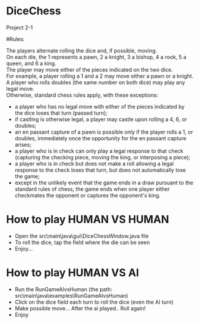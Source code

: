 # DiceChess
Project 2-1 

#Rules:

The players alternate rolling the dice and, if possible, moving.    
On each die, the 1 represents a pawn, 2 a knight, 3 a bishop, 4 a rook, 5 a queen, and 6 a king.  
The player may move either of the pieces indicated on the two dice.   
For example, a player rolling a 1 and a 2 may move either a pawn or a knight.  
A player who rolls doubles (the same number on both dice) may play any legal move.  
Otherwise, standard chess rules apply, with these exceptions:

* a player who has no legal move with either of the pieces indicated by the dice loses that turn (passed turn);
* if castling is otherwise legal, a player may castle upon rolling a 4, 6, or doubles;
* an en passant capture of a pawn is possible only if the player rolls a 1, or doubles, immediately once the opportunity for the en passant capture arises;
* a player who is in check can only play a legal response to that check (capturing the checking piece, moving the king, or interposing a piece);
* a player who is in check but does not make a roll allowing a legal response to the check loses that turn, but does not automatically lose the game;
* except in the unlikely event that the game ends in a draw pursuant to the standard rules of chess, the game ends when one player either checkmates the opponent or captures the opponent's king.

# How to play HUMAN VS HUMAN
- Open the src\main\java\gui\DiceChessWindow.java file
- To roll the dice, tap the field where the die can be seen
- Enjoy...

# How to play HUMAN VS AI
- Run the RunGameAIvsHuman (the path: src\main\java\examples\RunGameAIvsHuman)
- Click on the dice field each turn to roll the dice (even the AI turn)
- Make possible move... After the ai played.. Roll again!
- Enjoy